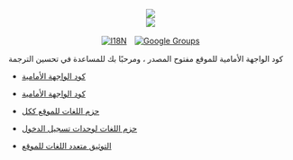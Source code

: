 <p align="center"><a href="https://xxai.art"><img src="https://cdn.jsdelivr.net/gh/xxai-art/doc/logo.svg"/></a><br/><a href="https://xxai.art"><img src="https://cdn.jsdelivr.net/gh/xxai-art/doc/xxai.svg"/></a></p><p align="center"><a href="https://github.com/xxai-art/doc#readme"><img alt="I18N" src="https://cdn.jsdelivr.net/gh/wactax/img/t.svg"/></a>　<a href="https://groups.google.com/u/0/g/xxai-art"><img alt="Google Groups" src="https://cdn.jsdelivr.net/gh/wactax/img/g-groups.svg"/></a></p>

كود الواجهة الأمامية للموقع مفتوح المصدر ، ومرحبًا بك للمساعدة في تحسين الترجمة

* [كود الواجهة الأمامية](https://github.com/xxai-art/web)

* [كود الواجهة الأمامية](https://github.com/xxai-art/web)
* [حزم اللغات للموقع ككل](https://github.com/xxai-art/web/tree/main/i18n)
* [حزم اللغات لوحدات تسجيل الدخول](https://github.com/wacpkg/user/tree/main/ui.i18n)
* [التوثيق متعدد اللغات للموقع](https://github.com/xxai-doc)
